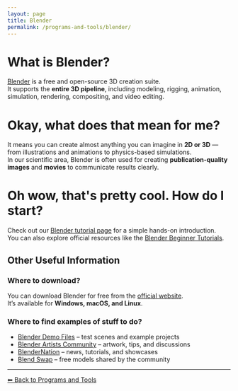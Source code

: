 ```yaml
---
layout: page
title: Blender
permalink: /programs-and-tools/blender/
---
```


# What is Blender?
[Blender](https://www.blender.org/) is a free and open-source 3D creation suite.  
It supports the **entire 3D pipeline**, including modeling, rigging, animation, simulation, rendering, compositing, and video editing.

# Okay, what does that mean for me?
It means you can create almost anything you can imagine in **2D or 3D** — from illustrations and animations to physics-based simulations.  
In our scientific area, Blender is often used for creating **publication-quality images** and **movies** to communicate results clearly.

# Oh wow, that's pretty cool. How do I start?
Check out our [Blender tutorial page](/tutorials/blender-tutorial.md) for a simple hands-on introduction.  
You can also explore official resources like the [Blender Beginner Tutorials](https://www.blender.org/support/tutorials/).

## Other Useful Information
### Where to download?
You can download Blender for free from the [official website](https://www.blender.org/download/).  
It’s available for **Windows, macOS, and Linux**.

### Where to find examples of stuff to do?
- [Blender Demo Files](https://www.blender.org/download/demo-files/) – test scenes and example projects  
- [Blender Artists Community](https://blenderartists.org/) – artwork, tips, and discussions  
- [BlenderNation](https://www.blendernation.com/) – news, tutorials, and showcases  
- [Blend Swap](https://www.blendswap.com/) – free models shared by the community  

---


[⬅ Back to Programs and Tools](/mms-wiki/programs-and-tools)
